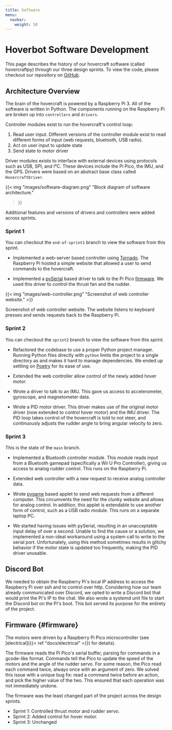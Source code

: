 ```yaml
---
title: Software
menu:
  navbar:
    weight: 50
---
```


# Hoverbot Software Development

This page describes the history of our hovercraft software (called
hovercraftpy) through our three design sprints. To view the code, please
checkout our repository on [GitHub](https://github.com/olincollege/hoverbois).

## Architecture Overview

The brain of the hovercraft is powered by a Raspberry Pi 3. All of the software
is written in Python. The components running on the Raspberry Pi are broken up
into `controllers` and `drivers`.

Controller modules exist to run the hovercraft's control loop:
1. Read user input. Different versions of the controller module exist to read
   different forms of input (web requests, bluetooth, USB radio).
2. Act on user input to update state
3. Send state to motor driver

Driver modules exists to interface with external devices using protocols such
as USB, SPI, and I²C. These devices include the Pi Pico, the IMU, and the GPS.
Drivers were based on an abstract base class called `HovercraftDriver`.

{{< img "images/software-diagram.png" "Block diagram of software architecture."
>}}

Additional features and versions of drivers and controllers were added across
sprints.

### Sprint 1

You can checkout the `end-of-sprint1` branch to view the software from this
sprint.

* Implemented a web-server based controller using
  [Tornado](https://www.tornadoweb.org/en/stable/). The Raspberry Pi hosted a
  simple website that allowed a user to send commands to the hovercraft.

* Implemented a [pySerial](https://github.com/pyserial/pyserial) based driver
  to talk to the Pi Pico [firmware](#firmware). We used this driver to control
  the thrust fan and the rudder.

{{< img "images/web-controller.png" "Screenshot of web controller website." >}}

Screenshot of web controller website. The website listens to keyboard presses
and sends requests back to the Raspberry Pi.

### Sprint 2

You can checkout the `sprint2` branch to view the software from this sprint.

* Refactored the codebase to use a proper Python project manager. Running
  Python files directly with `python` limits the project to a single directory
  as and makes it hard to manage dependencies. We ended up settling on
  [Poetry](https://python-poetry.org/) for its ease of use.

* Extended the web controller allow control of the newly added hover motor.

* Wrote a driver to talk to an IMU. This gave us access to accelerometer,
  gyroscope, and magnetometer data.

* Wrote a PID motor driver. This driver makes use of the original motor driver
  (now extended to control hover motor) and the IMU driver. The PID loop takes
  control of the hovercraft is told to not steer, and continuously adjusts the
  rudder angle to bring angular velocity to zero.

### Sprint 3

This is the state of the `main` branch.

* Implemented a Bluetooth controller module. This module reads input from a
  Bluetooth gamepad (specifically a Wii U Pro Controller), giving us access to
  analog rudder control. This runs on the Raspberry Pi.

* Extended web controller with a new request to receive analog controller data.

* Wrote [pygame](https://www.pygame.org/news) based applet to send web requests
  from a different computer. This circumvents the need for the clunky website
  and allows for analog control. In addition, this applet is extendable to use
  another form of control, such as a USB radio module. This runs on a separate
  laptop PC.

* We started having issues with pySerial, resulting in an unacceptable input
  delay of over a second. Unable to find the cause or a solution, we
  implemented a non-ideal workaround using a system call to write to the serial
  port. Unfortunately, using this method sometimes results in glitchy behavior
  if the motor state is updated too frequently, making the PID driver unusable.

## Discord Bot

We needed to obtain the Raspberry Pi's local IP address to access the Raspberry
Pi over ssh and to control over http. Considering how our team already
communicated over Discord, we opted to write a Discord bot that would print the
Pi's IP to the chat. We also wrote a systemd unit file to start the Discord bot
on the Pi's boot. This bot served its purpose for the entirety of the project.

## Firmware {#firmware}

The motors were driven by a Raspberry Pi Pico microcontroller (see
[electrical]({{< ref "docs/electrical" >}}) for details).

The firmware reads the Pi Pico's serial buffer, parsing for commands in a
gcode-like format. Commands tell the Pico to update the speed of the motors and
the angle of the rudder servo. For some reason, the Pico read each command
twice, always once with an argument of zero. We solved this issue with a unique
bug fix: read a command twice before an action, and pick the higher value of
the two. This ensured that each operation was not immediately undone.

The firmware was the least changed part of the project across the design
sprints.

- Sprint 1: Controlled thrust motor and rudder servo.
- Sprint 2: Added control for hover motor.
- Sprint 3: Unchanged
